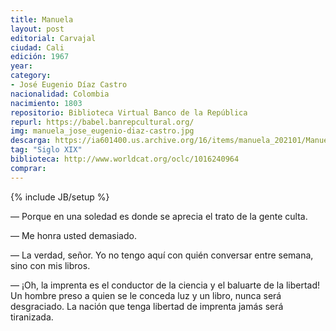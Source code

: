 ```yaml
---
title: Manuela
layout: post
editorial: Carvajal
ciudad: Cali
edición: 1967
year: 
category: 
- José Eugenio Díaz Castro
nacionalidad: Colombia
nacimiento: 1803 
repositorio: Biblioteca Virtual Banco de la República
repurl: https://babel.banrepcultural.org/
img: manuela_jose_eugenio-diaz-castro.jpg
descarga: https://ia601400.us.archive.org/16/items/manuela_202101/Manuela.pdf
tag: "Siglo XIX"
biblioteca: http://www.worldcat.org/oclc/1016240964
comprar: 
---
```

{% include JB/setup %}

— Porque en una soledad es donde se aprecia el trato de la gente culta. 
 
— Me honra usted demasiado. 
 
— La verdad, señor. Yo no tengo aquí con quién conversar entre semana, sino con mis libros.

— ¡Oh, la imprenta es el conductor de la ciencia y el baluarte de la libertad! Un hombre preso a quien se le conceda luz y un libro, nunca será desgraciado. La nación que tenga libertad de imprenta jamás será tiranizada.
